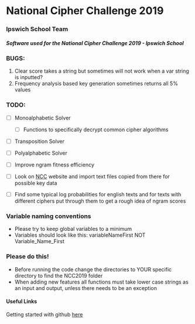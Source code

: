 # National Cipher Challenge 2019
### Ipswich School Team
##### Software used for the National Cipher Challenge 2019 - Ipswich School

### BUGS:
1. Clear score takes a string but sometimes will not work when a var string is inputted? 
2. Frequency analysis based key generation sometimes returns all 5% values

### TODO:
- [ ] Monoalphabetic Solver
    - [ ] Functions to specifically decrypt common cipher algorithms
- [ ] Transposition Solver
- [ ] Polyalphabetic Solver
- [ ] Improve ngram fitness efficiency
- [ ] Look on [NCC](https://www.cipherchallenge.org/) website and import text files copied from there for possible key data
- [ ] Find some typical log probabilities for english texts and for texts with different ciphers put through them to get a rough idea of ngram scores


### Variable naming conventions
- Please try to keep global variables to a minimum
- Variables should look like this: variableNameFirst NOT Variable_Name_First

### Please do this!
- Before running the code change the directories to YOUR specific directory to find the NCC2019 folder
- When adding new features all functions must take lower case strings as an input and output, unless there needs to be an exception

#### Useful Links
Getting started with github [here](https://guides.github.com/activities/hello-world/)
